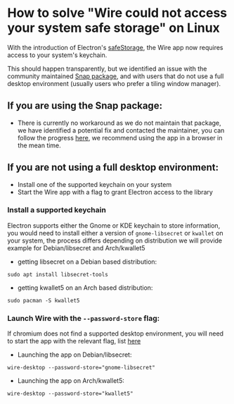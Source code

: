 # How to solve "Wire could not access your system safe storage" on Linux

With the introduction of Electron's [safeStorage](https://www.electronjs.org/docs/latest/api/safe-storage), the Wire app now requires access to your system's keychain.

This should happen transparently, but we identified an issue with the community maintained [Snap package](https://snapcraft.io/wire), and with users that do not use a full desktop environment (usually users who prefer a tiling window manager).

## If you are using the Snap package:
- There is currently no workaround as we do not maintain that package, we have identified a potential fix and contacted the maintainer, you can follow the progress [here](https://github.com/wireapp/wire-desktop/issues/7764), we recommend using the app in a browser in the mean time.

## If you are not using a full desktop environment:
- Install one of the supported keychain on your system
- Start the Wire app with a flag to grant Electron access to the library

### Install a supported keychain
Electron supports either the Gnome or KDE keychain to store information, you would need to install either a version of `gnome-libsecret` or `kwallet` on your system, the process differs depending on distribution we will provide example for Debian/libsecret and Arch/kwallet5

- getting libsecret on a Debian based distribution:
```
sudo apt install libsecret-tools
```
- getting kwallet5 on an Arch based distribution:
```
sudo pacman -S kwallet5
```

### Launch Wire with the `--password-store` flag:
If chromium does not find a supported desktop environment, you will need to start the app with the relevant flag, list [here](https://www.electronjs.org/docs/latest/api/safe-storage#safestoragegetselectedstoragebackend-linux)
- Launching the app on Debian/libsecret:
```
wire-desktop --password-store="gnome-libsecret"
```
- Launching the app on Arch/kwallet5:
```
wire-desktop --password-store="kwallet5"
```
